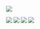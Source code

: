 ![](https://github-profile-summary-cards.vercel.app/api/cards/profile-details?username=Killk4&theme=solarized_dark)

![](https://github-profile-summary-cards.vercel.app/api/cards/most-commit-language?username=Killk4&theme=solarized_dark)
![](https://github-profile-summary-cards.vercel.app/api/cards/repos-per-language?username=Killk4&theme=solarized_dark)
![](https://github-profile-summary-cards.vercel.app/api/cards/stats?username=Killk4&theme=solarized_dark)
![](https://github-profile-summary-cards.vercel.app/api/cards/productive-time?username=Killk4&theme=solarized_dark)
